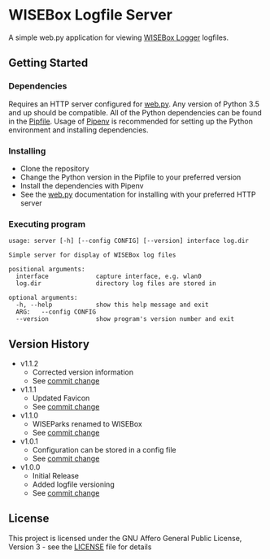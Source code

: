 # WISEBox Logfile Server

A simple web.py application for viewing
[WISEBox Logger](https://github.com/Horizon-WISEBox/wisebox-logger) logfiles.

## Getting Started

### Dependencies

Requires an HTTP server configured for [web.py](https://webpy.org/). Any version
of Python 3.5 and up should be compatible. All of the Python dependencies can
be found in the [Pipfile](Pipfile). Usage of
[Pipenv](https://pypi.org/project/pipenv/) is recommended for setting up the
Python environment and installing dependencies.

### Installing

* Clone the repository
* Change the Python version in the Pipfile to your preferred version
* Install the dependencies with Pipenv
* See the [web.py](https://webpy.org/) documentation for installing with
  your preferred HTTP server

### Executing program

```
usage: server [-h] [--config CONFIG] [--version] interface log.dir

Simple server for display of WISEBox log files

positional arguments:
  interface             capture interface, e.g. wlan0
  log.dir               directory log files are stored in

optional arguments:
  -h, --help            show this help message and exit
  ARG:   --config CONFIG
  --version             show program's version number and exit
```

## Version History

* v1.1.2
  * Corrected version information
  * See [commit change](https://github.com/Horizon-WISEBox/wisebox-logfile-server/commit/b2d388c)
* v1.1.1
  * Updated Favicon
  * See [commit change](https://github.com/Horizon-WISEBox/wisebox-logfile-server/commit/363768b)
* v1.1.0
  * WISEParks renamed to WISEBox
  * See [commit change](https://github.com/Horizon-WISEBox/wisebox-logfile-server/commit/986c6c4)
* v1.0.1
  * Configuration can be stored in a config file
  * See [commit change](https://github.com/Horizon-WISEBox/wisebox-logfile-server/commit/e4e58eb)
* v1.0.0
  * Initial Release
  * Added logfile versioning
  * See [commit change](https://github.com/Horizon-WISEBox/wisebox-logfile-server/commit/97181ec)

## License

This project is licensed under the GNU Affero General Public License, Version 3
\- see the [LICENSE](LICENSE) file for details
